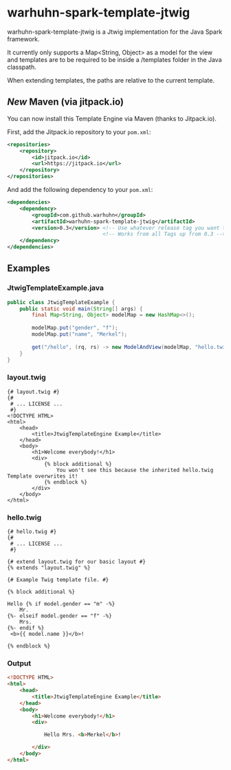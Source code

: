 warhuhn-spark-template-jtwig
============================

warhuhn-spark-template-jtwig is a Jtwig implementation for the Java Spark framework.

It currently only supports a Map<String, Object> as a model for the view and templates are to be required to be 
inside a /templates folder in the Java classpath.

When extending templates, the paths are relative to the current template.

*New* Maven (via jitpack.io)
----------------------------

You can now install this Template Engine via Maven (thanks to Jitpack.io).

First, add the Jitpack.io repository to your ```pom.xml```:

``` xml
<repositories>
    <repository>
        <id>jitpack.io</id>
        <url>https://jitpack.io</url>
    </repository>
</repositories>
```

And add the following dependency to your ```pom.xml```:

``` xml
<dependencies>
    <dependency>
        <groupId>com.github.warhuhn</groupId>
        <artifactId>warhuhn-spark-template-jtwig</artifactId>
        <version>0.3</version> <!-- Use whatever release tag you want to use -->
                               <!-- Works from all Tags up from 0.3 -->
    </dependency>
</dependencies>
```

Examples
--------

### JtwigTemplateExample.java
``` java
public class JtwigTemplateExample {
    public static void main(String[] args) {
        final Map<String, Object> modelMap = new HashMap<>();
        
        modelMap.put("gender", "f");
        modelMap.put("name", "Merkel");
        
        get("/hello", (rq, rs) -> new ModelAndView(modelMap, "hello.twig"), new JtwigTemplateEngine());
    }
}
```

### layout.twig
``` twig
{# layout.twig #}
{#
 # ... LICENSE ...
 #}
<!DOCTYPE HTML>
<html>
    <head>
        <title>JtwigTemplateEngine Example</title>
    </head>
    <body>
        <h1>Welcome everybody!</h1>
        <div>
            {% block additional %}
                You won't see this because the inherited hello.twig Template overwrites it!
            {% endblock %}
        </div>
    </body>
</html>
```

### hello.twig
``` twig
{# hello.twig #}
{#
 # ... LICENSE ...
 #}

{# extend layout.twig for our basic layout #}
{% extends "layout.twig" %}

{# Example Twig template file. #}

{% block additional %}

Hello {% if model.gender == "m" -%}
    Mr.
{%- elseif model.gender == "f" -%}
    Mrs.
{%- endif %}
 <b>{{ model.name }}</b>!

{% endblock %}
```


### Output
``` html
<!DOCTYPE HTML>
<html>
    <head>
        <title>JtwigTemplateEngine Example</title>
    </head>
    <body>
        <h1>Welcome everybody!</h1>
        <div>

            Hello Mrs. <b>Merkel</b>!

        </div>
    </body>
</html>
```